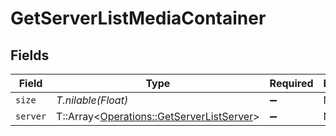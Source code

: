 # GetServerListMediaContainer


## Fields

| Field                                                                                       | Type                                                                                        | Required                                                                                    | Description                                                                                 | Example                                                                                     |
| ------------------------------------------------------------------------------------------- | ------------------------------------------------------------------------------------------- | ------------------------------------------------------------------------------------------- | ------------------------------------------------------------------------------------------- | ------------------------------------------------------------------------------------------- |
| `size`                                                                                      | *T.nilable(Float)*                                                                          | :heavy_minus_sign:                                                                          | N/A                                                                                         | 1                                                                                           |
| `server`                                                                                    | T::Array<[Operations::GetServerListServer](../../models/operations/getserverlistserver.md)> | :heavy_minus_sign:                                                                          | N/A                                                                                         |                                                                                             |